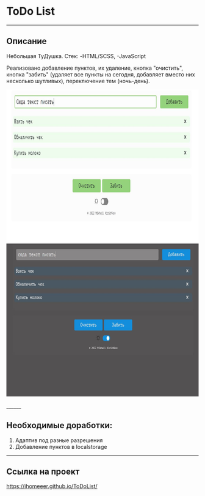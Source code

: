# ToDo List
_______________

## Описание
Небольшая ТуДушка.
Стек:
-HTML/SCSS,
-JavaScript

Реализовано добавление пунктов, их удаление, кнопка "очистить", кнопка "забить" (удаляет все пункты на сегодня, добавляет вместо них несколько шутливых), переключение тем (ночь-день).


<p align="center">
  <img src="screenshots/main_light.JPG" height="400" width="800"/>
  <img src="screenshots/main_dark.JPG" height="400" width="800"/>
</p>
______

## Необходимые доработки:
1) Адаптив под разные разрешения
2) Добавление пунктов в localstorage

______
## Ссылка на проект

https://ihomeeer.github.io/ToDoList/